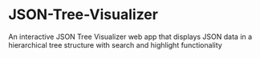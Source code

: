# JSON-Tree-Visualizer
An interactive JSON Tree Visualizer web app that displays JSON data in a hierarchical tree structure with search and highlight functionality
